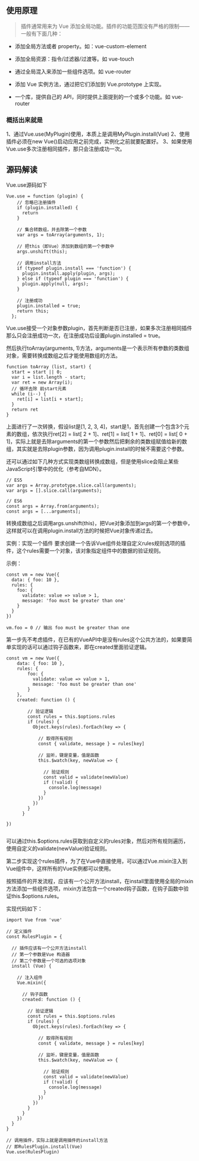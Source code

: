 
## 使用原理
> 插件通常用来为 Vue 添加全局功能。插件的功能范围没有严格的限制——一般有下面几种：

- 添加全局方法或者 property。如：vue-custom-element

- 添加全局资源：指令/过滤器/过渡等。如 vue-touch

- 通过全局混入来添加一些组件选项。如 vue-router

- 添加 Vue 实例方法，通过把它们添加到 Vue.prototype 上实现。

- 一个库，提供自己的 API，同时提供上面提到的一个或多个功能。如 vue-router

### 概括出来就是

1、通过Vue.use(MyPlugin)使用，本质上是调用MyPlugin.install(Vue)
2、使用插件必须在new Vue()启动应用之前完成，实例化之前就要配置好。
3、如果使用Vue.use多次注册相同插件，那只会注册成功一次。

## 源码解读
Vue.use源码如下
```
Vue.use = function (plugin) {   
    // 忽略已注册插件
    if (plugin.installed) {
      return
    }
    
    // 集合转数组，并去除第一个参数
    var args = toArray(arguments, 1);
    
    // 把this（即Vue）添加到数组的第一个参数中
    args.unshift(this);
    
    // 调用install方法
    if (typeof plugin.install === 'function') {
      plugin.install.apply(plugin, args);
    } else if (typeof plugin === 'function') {
      plugin.apply(null, args);
    }
    
    // 注册成功
    plugin.installed = true;
    return this;
  };
```
Vue.use接受一个对象参数plugin，首先判断是否已注册，如果多次注册相同插件那么只会注册成功一次，在注册成功后设置plugin.installed = true。

然后执行toArray(arguments, 1)方法，arguments是一个表示所有参数的类数组对象，需要转换成数组之后才能使用数组的方法。
```
function toArray (list, start) {
  start = start || 0;
  var i = list.length - start;
  var ret = new Array(i);
  // 循环去除 前start元素
  while (i--) {
    ret[i] = list[i + start];
  }
  return ret
}
```
上面进行了一次转换，假设list是[1, 2, 3, 4]，start是1，首先创建一个包含3个元素的数组，依次执行ret[2] = list[ 2 + 1]、ret[1] = list[ 1 + 1]、ret[0] = list[ 0 + 1]，实际上就是去除arguments的第一个参数然后把剩余的类数组赋值给新的数组，其实就是去除plugin参数，因为调用plugin.install的时候不需要这个参数。

还可以通过如下几种方式实现类数组转换成数组，但是使用slice会阻止某些JavaScript引擎中的优化（参考自MDN）。

```
// ES5
var args = Array.prototype.slice.call(arguments);
var args = [].slice.call(arguments);
 
// ES6
const args = Array.from(arguments);
const args = [...arguments];
```
转换成数组之后调用args.unshift(this)，把Vue对象添加到args的第一个参数中，这样就可以在调用plugin.install方法的时候把Vue对象传递过去。

实例：实现一个插件
要求创建一个告诉Vue组件处理自定义rules规则选项的插件，这个rules需要一个对象，该对象指定组件中的数据的验证规则。

示例：
```
const vm = new Vue({
  data: { foo: 10 },
  rules: {
    foo: {
      validate: value => value > 1,
      message: 'foo must be greater than one'
    }
  }
})
 
vm.foo = 0 // 输出 foo must be greater than one
```
第一步先不考虑插件，在已有的VueAPI中是没有rules这个公共方法的，如果要简单实现的话可以通过钩子函数来，即在created里面验证逻辑。
```
const vm = new Vue({
    data: { foo: 10 },
    rules: {
        foo: {
          validate: value => value > 1,
          message: 'foo must be greater than one'
        }
    },
    created: function () {
      
        // 验证逻辑
        const rules = this.$options.rules
        if (rules) {
          Object.keys(rules).forEach(key => {
          
            // 取得所有规则
            const { validate, message } = rules[key]
            
            // 监听，键是变量，值是函数
            this.$watch(key, newValue => {
            
              // 验证规则
              const valid = validate(newValue)
              if (!valid) {
                console.log(message)
              }
            })
          })
        }
      }
    
})
 
```
可以通过this.$options.rules获取到自定义的rules对象，然后对所有规则遍历，使用自定义的validate(newValue)验证规则。

第二步实现这个rules插件，为了在Vue中直接使用，可以通过Vue.mixin注入到Vue组件中，这样所有的Vue实例都可以使用。

按照插件的开发流程，应该有一个公开方法install，在install里面使用全局的mixin方法添加一些组件选项，mixin方法包含一个created钩子函数，在钩子函数中验证this.$options.rules。

实现代码如下：
```
import Vue from 'vue'
 
// 定义插件
const RulesPlugin = {
 
  // 插件应该有一个公开方法install
  // 第一个参数是Vue 构造器
  // 第二个参数是一个可选的选项对象
  install (Vue) {
  
    // 注入组件
    Vue.mixin({
    
      // 钩子函数
      created: function () {
      
        // 验证逻辑
        const rules = this.$options.rules
        if (rules) {
          Object.keys(rules).forEach(key => {
          
            // 取得所有规则
            const { validate, message } = rules[key]
            
            // 监听，键是变量，值是函数
            this.$watch(key, newValue => {
            
              // 验证规则
              const valid = validate(newValue)
              if (!valid) {
                console.log(message)
              }
            })
          })
        }
      }
    })
  }
}
 
// 调用插件，实际上就是调用插件的install方法
// 即RulesPlugin.install(Vue)
Vue.use(RulesPlugin)
```
